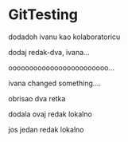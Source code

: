 # GitTesting

dodadoh ivanu kao kolaboratoricu

dodaj redak-dva, ivana...

oooooooooooooooooooooooo...

ivana changed something....

obrisao dva retka

dodala ovaj redak lokalno

jos jedan redak lokalno